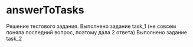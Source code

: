 # answerToTasks

Решение тестового задания. 
Выполнено задание task_1 (не совсем поняла последний вопрос, поэтому дала 2 ответа)
Выполнено задание task_2
